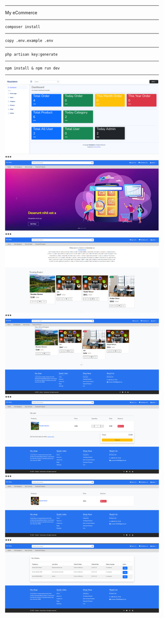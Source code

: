 ***
My eCommerce

***
```
composer install
```
***
```
copy .env.example .env
```
***
```
php artisan key:generate
```
***
```
npm install & npm run dev
```
***
<img src="./public/readmi/rasm-7.png" alt="">
***
<img src="./public/readmi/rasm-1.png" alt="">
***
<img src="./public/readmi/rasm-2.png" alt="">
***
<img src="./public/readmi/rasm-3.png" alt="">
***
<img src="./public/readmi/rasm-4.png" alt="">
***
<img src="./public/readmi/rasm-5.png" alt="">
***
<img src="./public/readmi/rasm-6.png" alt="">
